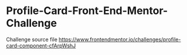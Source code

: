 # Profile-Card-Front-End-Mentor-Challenge
Challenge source file
https://www.frontendmentor.io/challenges/profile-card-component-cfArpWshJ
